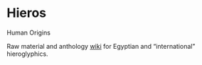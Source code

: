 # Hieros

Human Origins

Raw material and anthology [wiki](https://github.com/pannous/hieros/wiki) for Egyptian and “international” hieroglyphics.
 

